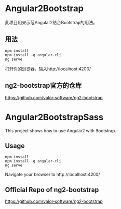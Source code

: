 # Angular2Bootstrap
此项目用来示范Angular2结合Bootstrap的用法。

## 用法

	npm install
	npm install -g angular-cli
	ng serve

打开你的浏览器，输入http://localhost:4200/

## ng2-bootstrap官方的仓库

https://github.com/valor-software/ng2-bootstrap


# Angular2BootstrapSass
This project shows how to use Angular2 with Bootstrap.

## Usage

	npm install
	npm install -g angular-cli
	ng serve

Navigate your browser to http://localhost:4200/

## Official Repo of ng2-bootstrap
https://github.com/valor-software/ng2-bootstrap